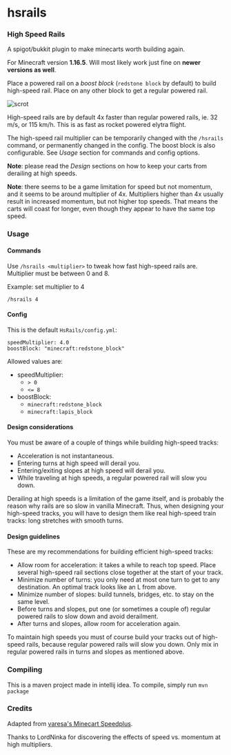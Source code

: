 # hsrails
### High Speed Rails

A spigot/bukkit plugin to make minecarts worth building again.

For Minecraft version **1.16.5**. Will most likely work just fine on **newer versions as well**.

Place a powered rail on a _boost block_ (`redstone block` by default) to build high-speed rail. Place on any other block to get a regular powered rail.

![scrot](https://github.com/ergor/hsrails/blob/master/img/scrot.png)

High-speed rails are by default 4x faster than regular powered rails, ie. 32 m/s, or 115 km/h. This is as fast as rocket powered elytra flight.

The high-speed rail multiplier can be temporarily changed with the `/hsrails` command, or permanently changed in the config. 
The boost block is also configurable. See _Usage_ section for commands and config options.

**Note**: please read the _Design_ sections on how to keep your carts from derailing at high speeds.

**Note**: there seems to be a game limitation for speed but not momentum, and it seems to be around multiplier of 4x.
Multipliers higher than 4x usually result in increased momentum, but not higher top speeds. 
That means the carts will coast for longer, even though they appear to have the same top speed.

### Usage

#### Commands

Use `/hsrails <multiplier>` to tweak how fast high-speed rails are.
Multiplier must be between 0 and 8.

Example: set multiplier to 4
```
/hsrails 4
```

#### Config

This is the default `HsRails/config.yml`:

```
speedMultiplier: 4.0
boostBlock: "minecraft:redstone_block"
```

Allowed values are:

- speedMultiplier:
    - `> 0`
    - `<= 8`
- boostBlock:
    - `minecraft:redstone_block`
    - `minecraft:lapis_block`

#### Design considerations

You must be aware of a couple of things while building high-speed tracks:

- Acceleration is not instantaneous.
- Entering turns at high speed will derail you.
- Entering/exiting slopes at high speed will derail you.
- While traveling at high speeds, a regular powered rail will slow you down.

Derailing at high speeds is a limitation of the game itself, and is probably the reason why rails are so slow in vanilla Minecraft. Thus, when designing your high-speed tracks, you will have to design them like real high-speed train tracks: long stretches with smooth turns.

#### Design guidelines

These are my recommendations for building efficient high-speed tracks:

- Allow room for acceleration: it takes a while to reach top speed. Place several high-speed rail sections close together at the start of your track.
- Minimize number of turns: you only need at most one turn to get to any destination. An optimal track looks like an L from above.
- Minimize number of slopes: build tunnels, bridges, etc. to stay on the same level.
- Before turns and slopes, put one (or sometimes a couple of) regular powered rails to slow down and avoid derailment.
- After turns and slopes, allow room for acceleration again.

To maintain high speeds you must of course build your tracks out of high-speed rails, because regular powered rails will slow you down. Only mix in regular powered rails in turns and slopes as mentioned above.


### Compiling
This is a maven project made in intellij idea.
To compile, simply run `mvn package`


### Credits
Adapted from [varesa's Minecart Speedplus](https://github.com/varesa/Minecart_speedplus).

Thanks to LordNinka for discovering the effects of speed vs. momentum at high multipliers.
